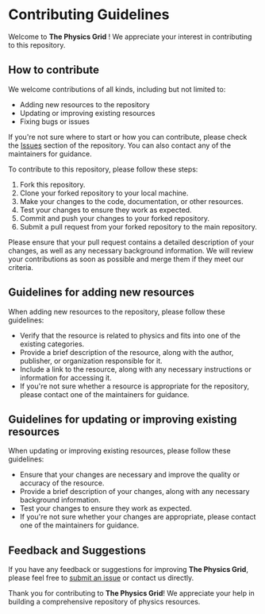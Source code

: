 # Contributing Guidelines

Welcome to **The Physics Grid** ! We appreciate your interest in contributing to this repository.

## How to contribute

We welcome contributions of all kinds, including but not limited to:

- Adding new resources to the repository
- Updating or improving existing resources
- Fixing bugs or issues

If you're not sure where to start or how you can contribute, please check the [Issues](https://github.com/bellaliu2023/The-Physics-Grid/issues) section of the repository. You can also contact any of the maintainers for guidance.

To contribute to this repository, please follow these steps:

1. Fork this repository.
2. Clone your forked repository to your local machine.
3. Make your changes to the code, documentation, or other resources.
4. Test your changes to ensure they work as expected.
5. Commit and push your changes to your forked repository.
6. Submit a pull request from your forked repository to the main repository.

Please ensure that your pull request contains a detailed description of your changes, as well as any necessary background information. We will review your contributions as soon as possible and merge them if they meet our criteria.

## Guidelines for adding new resources

When adding new resources to the repository, please follow these guidelines:

- Verify that the resource is related to physics and fits into one of the existing categories.
- Provide a brief description of the resource, along with the author, publisher, or organization responsible for it.
- Include a link to the resource, along with any necessary instructions or information for accessing it.
- If you're not sure whether a resource is appropriate for the repository, please contact one of the maintainers for guidance.

## Guidelines for updating or improving existing resources

When updating or improving existing resources, please follow these guidelines:

- Ensure that your changes are necessary and improve the quality or accuracy of the resource.
- Provide a brief description of your changes, along with any necessary background information.
- Test your changes to ensure they work as expected.
- If you're not sure whether your changes are appropriate, please contact one of the maintainers for guidance.

## Feedback and Suggestions

If you have any feedback or suggestions for improving **The Physics Grid**, please feel free to [submit an issue](https://github.com/bellaliu2023/The-Physics-Grid/issues) or contact us directly.

Thank you for contributing to **The Physics Grid**! We appreciate your help in building a comprehensive repository of physics resources.
